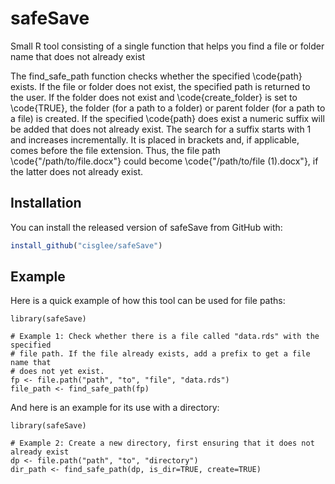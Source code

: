 # safeSave

<!-- badges: start -->
<!-- badges: end -->

Small R tool consisting of a single function that helps you find a file or 
folder name that does not already exist

The find_safe_path function checks whether the specified \code{path} exists.
If the file or folder does not exist, the specified path is returned to the
user. If the folder does not exist and \code{create_folder} is set to
\code{TRUE}, the folder (for a path to a folder) or parent folder (for a
path to a file) is created. If the specified \code{path} does exist a numeric
suffix will be added that does not already exist. The search for a suffix
starts with 1 and increases incrementally. It is placed in brackets and, if
applicable, comes before the file extension. Thus, the file path
\code{"/path/to/file.docx"} could become \code{"/path/to/file (1).docx"},
if the latter does not already exist.

## Installation

You can install the released version of safeSave from 
GitHub with:

``` r
install_github("cisglee/safeSave")
```

## Example

Here is a quick example of how this tool can be used for file paths:

```{r example}
library(safeSave)

# Example 1: Check whether there is a file called "data.rds" with the specified
# file path. If the file already exists, add a prefix to get a file name that 
# does not yet exist.
fp <- file.path("path", "to", "file", "data.rds")
file_path <- find_safe_path(fp)
```

And here is an example for its use with a directory:

```{r example}
library(safeSave)

# Example 2: Create a new directory, first ensuring that it does not already exist
dp <- file.path("path", "to", "directory")
dir_path <- find_safe_path(dp, is_dir=TRUE, create=TRUE)
```
